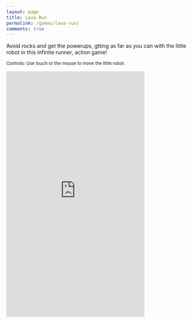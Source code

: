 ```yaml
---
layout: page
title: Lava Run
permalink: /games/lava-run/
comments: true
---
```


Avoid rocks and get the powerups, gtting as far as you can with the little robot in this infinite runner, action game!

<small>Controls: Use touch or the mouse to move the little robot.</small>

 <div class="center"><iframe src="http://www.ottorobba.com/lava-run" width="366" height="650" style="border: medium none;"></iframe></div> 